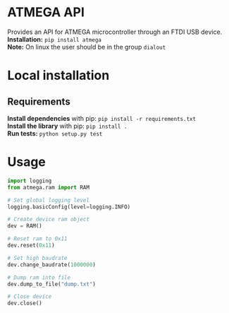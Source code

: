 # ATMEGA API
Provides an API for ATMEGA microcontroller through an FTDI USB device.  
**Installation:** `pip install atmega`  
**Note:** On linux the user should be in the group `dialout`  

# Local installation

## Requirements
**Install dependencies** with pip: `pip install -r requirements.txt`  
**Install the library** with pip: `pip install .`  
**Run tests:** `python setup.py test`

# Usage

```python
import logging
from atmega.ram import RAM

# Set global logging level
logging.basicConfig(level=logging.INFO)

# Create device ram object
dev = RAM()

# Reset ram to 0x11
dev.reset(0x11)

# Set high baudrate
dev.change_baudrate(1000000)

# Dump ram into file
dev.dump_to_file("dump.txt")

# Close device
dev.close()
```